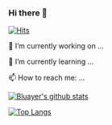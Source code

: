 ### Hi there 👋
[![Hits](https://hits.seeyoufarm.com/api/count/incr/badge.svg?url=https%3A%2F%2Fgithub.com%2Fbluayer&count_bg=%2379C83D&title_bg=%23555555&icon=&icon_color=%23E7E7E7&title=hits&edge_flat=false)](https://hits.seeyoufarm.com)

🔭 I’m currently working on ...

🌱 I’m currently learning ...

📫 How to reach me: ...

[![Bluayer's github stats](https://github-readme-stats.vercel.app/api?username=bluayer&count_private=true&theme=dracular&show_icons=true)](https://github.com/anuraghazra/github-readme-stats)

[![Top Langs](https://github-readme-stats.vercel.app/api/top-langs/?username=bluayer)](https://github.com/anuraghazra/github-readme-stats)


